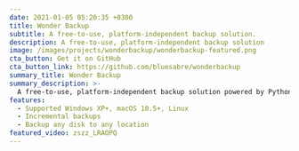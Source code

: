 ```yaml
---
date: 2021-01-05 05:20:35 +0300
title: Wonder Backup
subtitle: A free-to-use, platform-independent backup solution.
description: A free-to-use, platform-independent backup solution
image: /images/projects/wonderbackup/wonderbackup-featured.png
cta_button: Get it on GitHub
cta_button_link: https://github.com/bluesabre/wonderbackup
summary_title: Wonder Backup
summary_description: >-
  A free-to-use, platform-independent backup solution powered by Python. Developed as my senior project at Berea College.
features:
  - Supported Windows XP+, macOS 10.5+, Linux
  - Incremental backups
  - Backup any disk to any location
featured_video: zszz_LRAOPQ
---
```

